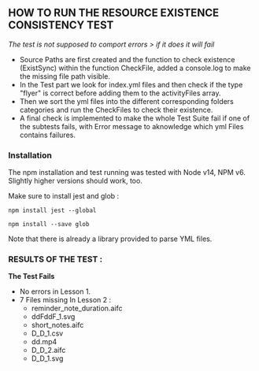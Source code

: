 ## HOW TO RUN THE RESOURCE EXISTENCE CONSISTENCY TEST

_The test is not supposed to comport errors > if it does it will fail_

- Source Paths are first created and the function to check existence (ExistSync) within the function CheckFile, added a console.log to make the missing file path visible.
- In the Test part we look for index.yml files and then check if the type "flyer" is correct before adding them to the activityFiles array.
- Then we sort the yml files into the different corresponding folders categories and run the CheckFiles to check their existence.
- A final check is implemented to make the whole Test Suite fail if one of the subtests fails, with Error message to aknowledge which yml Files contains failures.

### Installation

The npm installation and test running was tested with Node v14, NPM v6. Slightly higher versions should work, too.

Make sure to install jest and glob :

```
npm install jest --global
```

```
npm install --save glob
```

Note that there is already a library provided to parse YML files.

### RESULTS OF THE TEST :

**The Test Fails**

- No errors in Lesson 1.
- 7 Files missing In Lesson 2 :
  - reminder_note_duration.aifc
  - ddFddF_1.svg
  - short_notes.aifc
  - D_D_1.csv
  - dd.mp4
  - D_D_2.aifc
  - D_D_1.svg

